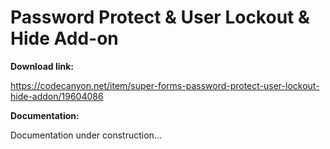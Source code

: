 # Password Protect & User Lockout & Hide Add-on

**Download link:**

https://codecanyon.net/item/super-forms-password-protect-user-lockout-hide-addon/19604086


**Documentation:**

Documentation under construction...
